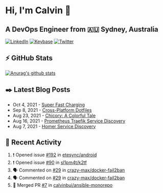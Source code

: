 # Hi, I'm Calvin 🍭
## A DevOps Engineer from 🇦🇺 Sydney, Australia</h3>

[![LinkedIn](https://img.shields.io/badge/-c–bui-0077B5?style=flat-square&labelColor=0077B5&logo=LinkedIn&logoColor=white)](https://www.linkedin.com/in/c-bui/)
[![Keybase](https://img.shields.io/badge/-calvinbui-ff6f21?style=flat-square&labelColor=ff6f21&logo=Keybase&logoColor=white)](https://keybase.io/calvinbui)
[![Twitter](https://img.shields.io/badge/-ASAPCalvin-1DA1F2?style=flat-square&labelColor=1DA1F2&logo=Twitter&logoColor=white)](https://twitter.com/ASAPCalvin)

<!-- https://github.com/rishavanand/github-profilinator -->
## ⚡ GitHub Stats
[![Anurag's github stats](https://github-readme-stats.vercel.app/api?username=calvinbui&count_private=true&hide_title=true)](https://github.com/anuraghazra/github-readme-stats)

<!-- https://github.com/gautamkrishnar/blog-post-workflow -->
## ✒️ Latest Blog Posts

<!-- BLOG-POST-LIST:START -->
- Oct 4, 2021 - [Super Fast Charging](https://calvin.me/super-fast-charging)
- Sep 8, 2021 - [Cross-Platform Dotfiles](https://calvin.me/cross-platform-dotfiles)
- Aug 23, 2021 - [Chicory: A Colorful Tale](https://calvin.me/chicory)
- Aug 16, 2021 - [Prometheus Traefik Service Discovery](https://calvin.me/prometheus-traefik-service-discovery)
- Aug 7, 2021 - [Homer Service Discovery](https://calvin.me/homer-service-discovery)

<!-- BLOG-POST-LIST:END -->

## 🏃‍ Recent Activity

<!--START_SECTION:activity-->
1. ❗️ Opened issue [#192](https://github.com/etesync/android/issues/192) in [etesync/android](https://github.com/etesync/android)
2. ❗️ Opened issue [#90](https://github.com/sl1pm4t/k2tf/issues/90) in [sl1pm4t/k2tf](https://github.com/sl1pm4t/k2tf)
3. 🗣 Commented on [#29](https://github.com/crazy-max/docker-fail2ban/issues/29) in [crazy-max/docker-fail2ban](https://github.com/crazy-max/docker-fail2ban)
4. 🗣 Commented on [#29](https://github.com/crazy-max/docker-fail2ban/issues/29) in [crazy-max/docker-fail2ban](https://github.com/crazy-max/docker-fail2ban)
5. 🎉 Merged PR [#7](https://github.com/calvinbui/ansible-monorepo/pull/7) in [calvinbui/ansible-monorepo](https://github.com/calvinbui/ansible-monorepo)
<!--END_SECTION:activity-->
